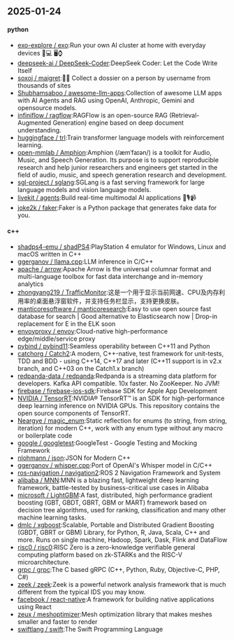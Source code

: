 ## 2025-01-24

#### python
* [exo-explore / exo](https://github.com/exo-explore/exo):Run your own AI cluster at home with everyday devices 📱💻 🖥️⌚
* [deepseek-ai / DeepSeek-Coder](https://github.com/deepseek-ai/DeepSeek-Coder):DeepSeek Coder: Let the Code Write Itself
* [soxoj / maigret](https://github.com/soxoj/maigret):🕵️‍♂️ Collect a dossier on a person by username from thousands of sites
* [Shubhamsaboo / awesome-llm-apps](https://github.com/Shubhamsaboo/awesome-llm-apps):Collection of awesome LLM apps with AI Agents and RAG using OpenAI, Anthropic, Gemini and opensource models.
* [infiniflow / ragflow](https://github.com/infiniflow/ragflow):RAGFlow is an open-source RAG (Retrieval-Augmented Generation) engine based on deep document understanding.
* [huggingface / trl](https://github.com/huggingface/trl):Train transformer language models with reinforcement learning.
* [open-mmlab / Amphion](https://github.com/open-mmlab/Amphion):Amphion (/æmˈfaɪən/) is a toolkit for Audio, Music, and Speech Generation. Its purpose is to support reproducible research and help junior researchers and engineers get started in the field of audio, music, and speech generation research and development.
* [sgl-project / sglang](https://github.com/sgl-project/sglang):SGLang is a fast serving framework for large language models and vision language models.
* [livekit / agents](https://github.com/livekit/agents):Build real-time multimodal AI applications 🤖🎙️📹
* [joke2k / faker](https://github.com/joke2k/faker):Faker is a Python package that generates fake data for you.

#### c++
* [shadps4-emu / shadPS4](https://github.com/shadps4-emu/shadPS4):PlayStation 4 emulator for Windows, Linux and macOS written in C++
* [ggerganov / llama.cpp](https://github.com/ggerganov/llama.cpp):LLM inference in C/C++
* [apache / arrow](https://github.com/apache/arrow):Apache Arrow is the universal columnar format and multi-language toolbox for fast data interchange and in-memory analytics
* [zhongyang219 / TrafficMonitor](https://github.com/zhongyang219/TrafficMonitor):这是一个用于显示当前网速、CPU及内存利用率的桌面悬浮窗软件，并支持任务栏显示，支持更换皮肤。
* [manticoresoftware / manticoresearch](https://github.com/manticoresoftware/manticoresearch):Easy to use open source fast database for search | Good alternative to Elasticsearch now | Drop-in replacement for E in the ELK soon
* [envoyproxy / envoy](https://github.com/envoyproxy/envoy):Cloud-native high-performance edge/middle/service proxy
* [pybind / pybind11](https://github.com/pybind/pybind11):Seamless operability between C++11 and Python
* [catchorg / Catch2](https://github.com/catchorg/Catch2):A modern, C++-native, test framework for unit-tests, TDD and BDD - using C++14, C++17 and later (C++11 support is in v2.x branch, and C++03 on the Catch1.x branch)
* [redpanda-data / redpanda](https://github.com/redpanda-data/redpanda):Redpanda is a streaming data platform for developers. Kafka API compatible. 10x faster. No ZooKeeper. No JVM!
* [firebase / firebase-ios-sdk](https://github.com/firebase/firebase-ios-sdk):Firebase SDK for Apple App Development
* [NVIDIA / TensorRT](https://github.com/NVIDIA/TensorRT):NVIDIA® TensorRT™ is an SDK for high-performance deep learning inference on NVIDIA GPUs. This repository contains the open source components of TensorRT.
* [Neargye / magic_enum](https://github.com/Neargye/magic_enum):Static reflection for enums (to string, from string, iteration) for modern C++, work with any enum type without any macro or boilerplate code
* [google / googletest](https://github.com/google/googletest):GoogleTest - Google Testing and Mocking Framework
* [nlohmann / json](https://github.com/nlohmann/json):JSON for Modern C++
* [ggerganov / whisper.cpp](https://github.com/ggerganov/whisper.cpp):Port of OpenAI's Whisper model in C/C++
* [ros-navigation / navigation2](https://github.com/ros-navigation/navigation2):ROS 2 Navigation Framework and System
* [alibaba / MNN](https://github.com/alibaba/MNN):MNN is a blazing fast, lightweight deep learning framework, battle-tested by business-critical use cases in Alibaba
* [microsoft / LightGBM](https://github.com/microsoft/LightGBM):A fast, distributed, high performance gradient boosting (GBT, GBDT, GBRT, GBM or MART) framework based on decision tree algorithms, used for ranking, classification and many other machine learning tasks.
* [dmlc / xgboost](https://github.com/dmlc/xgboost):Scalable, Portable and Distributed Gradient Boosting (GBDT, GBRT or GBM) Library, for Python, R, Java, Scala, C++ and more. Runs on single machine, Hadoop, Spark, Dask, Flink and DataFlow
* [risc0 / risc0](https://github.com/risc0/risc0):RISC Zero is a zero-knowledge verifiable general computing platform based on zk-STARKs and the RISC-V microarchitecture.
* [grpc / grpc](https://github.com/grpc/grpc):The C based gRPC (C++, Python, Ruby, Objective-C, PHP, C#)
* [zeek / zeek](https://github.com/zeek/zeek):Zeek is a powerful network analysis framework that is much different from the typical IDS you may know.
* [facebook / react-native](https://github.com/facebook/react-native):A framework for building native applications using React
* [zeux / meshoptimizer](https://github.com/zeux/meshoptimizer):Mesh optimization library that makes meshes smaller and faster to render
* [swiftlang / swift](https://github.com/swiftlang/swift):The Swift Programming Language
